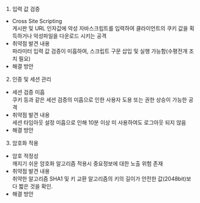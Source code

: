 1. 입력 값 검증
- Cross Site Scripting<br>
게시판 및 URL 인자값에 악성 자바스크립트를 입력하여 클라이언트의 쿠키 값을 획득하거나 악성파일을 다운로드 시키는 공격
- 취약점 발견 내용<br>
파라미터 입력 값 검증이 미흡하여, 스크립트 구문 삽입 및 실행 가능함(수평전개 조치 필요) 
- 해결 방안<br>


2. 인증 및 세션 관리
- 세션 검증 미흡<br>
쿠키 등과 같은 세션 검증의 미흡으로 인한 사용자 도용 또는 권한 상승이 가능한 공격
- 취약점 발견 내용<br>
세션 타임아웃 설정 미흡으로 인해 10분 이상 미 사용하여도 로그아웃 되지 않음
- 해결 방안<br>


3. 암호화 적용
- 암호 적정성<br>
깨지기 쉬운 암호화 알고리즘 적용시 중요정보에 대한 노출 위험 존재
- 취약점 발견 내용<br>
취약한 알고리즘 SHA1 및 키 교환 알고리즘의 키의 길이가 안전한 값(2048bit)보다 짧은 것을 확인.
- 해결 방안<br>


